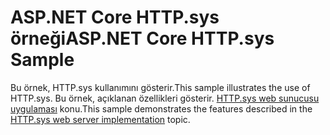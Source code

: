 # <a name="aspnet-core-httpsys-sample"></a><span data-ttu-id="4b6c4-101">ASP.NET Core HTTP.sys örneği</span><span class="sxs-lookup"><span data-stu-id="4b6c4-101">ASP.NET Core HTTP.sys Sample</span></span>

<span data-ttu-id="4b6c4-102">Bu örnek, HTTP.sys kullanımını gösterir.</span><span class="sxs-lookup"><span data-stu-id="4b6c4-102">This sample illustrates the use of HTTP.sys.</span></span> <span data-ttu-id="4b6c4-103">Bu örnek, açıklanan özellikleri gösterir. [HTTP.sys web sunucusu uygulaması](https://docs.microsoft.com/aspnet/core/fundamentals/servers/httpsys) konu.</span><span class="sxs-lookup"><span data-stu-id="4b6c4-103">This sample demonstrates the features described in the [HTTP.sys web server implementation](https://docs.microsoft.com/aspnet/core/fundamentals/servers/httpsys) topic.</span></span>
